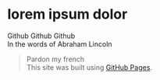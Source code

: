 # **lorem ipsum dolor**
Github Github Github  
In the words of Abraham Lincoln
>Pardon my french    
This site was built using [GitHub Pages](https://pages.github.com/).


